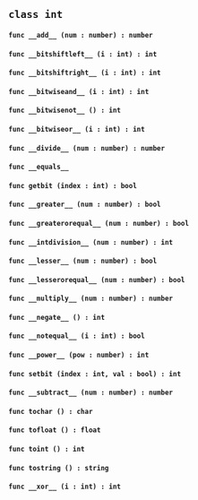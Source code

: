 ## ```class int```


#### ```func __add__ (num : number) : number```

#### ```func __bitshiftleft__ (i : int) : int```

#### ```func __bitshiftright__ (i : int) : int```

#### ```func __bitwiseand__ (i : int) : int```

#### ```func __bitwisenot__ () : int```

#### ```func __bitwiseor__ (i : int) : int```

#### ```func __divide__ (num : number) : number```

#### ```func __equals__ ```

#### ```func getbit (index : int) : bool```

#### ```func __greater__ (num : number) : bool```

#### ```func __greaterorequal__ (num : number) : bool```

#### ```func __intdivision__ (num : number) : int```

#### ```func __lesser__ (num : number) : bool```

#### ```func __lesserorequal__ (num : number) : bool```

#### ```func __multiply__ (num : number) : number```

#### ```func __negate__ () : int```

#### ```func __notequal__ (i : int) : bool```

#### ```func __power__ (pow : number) : int```

#### ```func setbit (index : int, val : bool) : int```

#### ```func __subtract__ (num : number) : number```

#### ```func tochar () : char```

#### ```func tofloat () : float```

#### ```func toint () : int```

#### ```func tostring () : string```

#### ```func __xor__ (i : int) : int```

